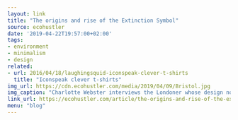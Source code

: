 ```yaml
---
layout: link
title: "The origins and rise of the Extinction Symbol"
source: ecohustler
date: '2019-04-22T19:57:00+02:00'
tags:
- environment
- minimalism
- design
related:
- url: 2016/04/18/laughingsquid-iconspeak-clever-t-shirts
  title: "Iconspeak clever t-shirts"
img_url: https://cdn.ecohustler.com/media/2019/04/09/Bristol.jpg
img_caption: "Charlotte Webster interviews the Londoner whose design now powers a global movement."
link_url: https://ecohustler.com/article/the-origins-and-rise-of-the-extinction-symbol/
menu: "blog"
---
```

